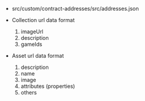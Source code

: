 - src/custom/contract-addresses/src/addresses.json

- Collection url data format

  1. imageUrl
  2. description
  3. gameIds

- Asset url data format
  1. description
  2. name
  3. image
  4. attributes (properties)
  5. others
